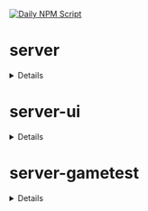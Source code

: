 [![Daily NPM Script](https://github.com/WavePlayz/minecraft-npms-auto/actions/workflows/fetch.yml/badge.svg)](https://github.com/WavePlayz/minecraft-npms-auto/actions/workflows/fetch.yml)
# server
<details>

stable
```
1.17.0
```

stable exp
```
1.18.0-beta.1.21.60-stable
```

preview
```
1.18.0-rc.1.21.70-preview.23
```

preview exp
```
2.0.0-beta.1.21.70-preview.23
```
</details>

# server-ui
<details>

stable
```
1.3.0
```

stable exp
```
1.4.0-beta.1.21.60-stable
```

preview
```
1.3.0-rc.1.21.40-preview.21
```

preview exp
```
2.0.0-beta.1.21.70-preview.23
```
</details>

# server-gametest
<details>

stable
```
0.1.0
```

stable exp
```
1.0.0-beta.1.21.60-stable
```

preview
```
0.1.0-rc.1.21.40-preview.20
```

preview exp
```
1.0.0-beta.1.21.70-preview.23
```
</details>

